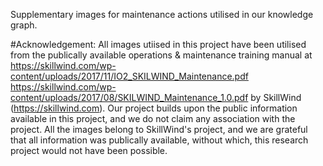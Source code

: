 Supplementary images for maintenance actions utilised in our knowledge graph. 

#Acknowledgement:
All images utiised in this project have been utilised from the publically available operations & maintenance training manual at https://skillwind.com/wp-content/uploads/2017/11/IO2_SKILWIND_Maintenance.pdf 
https://skillwind.com/wp-content/uploads/2017/08/SKILWIND_Maintenance_1.0.pdf by SkillWind (https://skillwind.com). Our project builds upon the public information available in this project, and we do not claim
any association with the project. All the images belong to SkillWind's project, and we are grateful that all information was publically available, without which, this research project would not have been possible.
